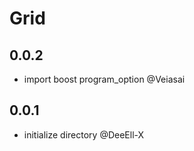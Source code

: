# Grid

## 0.0.2

- import boost program_option @Veiasai

## 0.0.1

- initialize directory @DeeEll-X